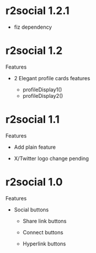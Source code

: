 # r2social 1.2.1

 - fiz dependency
 
# r2social 1.2

Features

  + 2 Elegant profile cards features
 
      + profileDisplay1()
      + profileDisplay2()
    
# r2social 1.1

Features

  + Add plain feature
  - X/Twitter logo change pending
  
# r2social 1.0

Features

  + Social buttons
  
      + Share link buttons
      
      + Connect buttons
      
      + Hyperlink buttons
      
